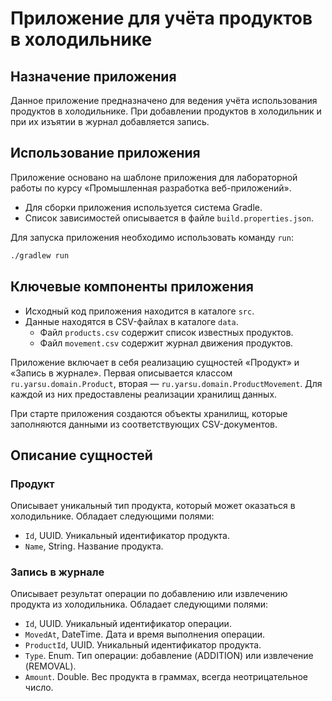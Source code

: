 # Приложение для учёта продуктов в холодильнике

## Назначение приложения

Данное приложение предназначено для ведения учёта использования продуктов в 
холодильнике. При добавлении продуктов в холодильник и при их изъятии в 
журнал добавляется запись.

## Использование приложения

Приложение основано на шаблоне приложения для лабораторной работы по курсу 
«Промышленная разработка веб-приложений».

- Для сборки приложения используется система Gradle.
- Список зависимостей описывается в файле `build.properties.json`.

Для запуска приложения необходимо использовать команду `run`:

```bash
./gradlew run
```

## Ключевые компоненты приложения

- Исходный код приложения находится в каталоге `src`.
- Данные находятся в CSV-файлах в каталоге `data`.
    - Файл `products.csv` содержит список известных продуктов.
    - Файл `movement.csv` содержит журнал движения продуктов.

Приложение включает в себя реализацию сущностей «Продукт» и «Запись в журнале».
Первая описывается классом `ru.yarsu.domain.Product`, вторая —
`ru.yarsu.domain.ProductMovement`. Для каждой из них предоставлены 
реализации хранилищ данных.

При старте приложения создаются объекты хранилищ, которые заполняются 
данными из соответствующих CSV-документов.

## Описание сущностей

### Продукт

Описывает уникальный тип продукта, который может оказаться в холодильнике. 
Обладает следующими полями:

- `Id`, UUID. Уникальный идентификатор продукта.
- `Name`, String. Название продукта.

### Запись в журнале

Описывает результат операции по добавлению или извлечению продукта из 
холодильника. Обладает следующими полями:

- `Id`, UUID. Уникальный идентификатор операции.
- `MovedAt`, DateTime. Дата и время выполнения операции.
- `ProductId`, UUID. Уникальный идентификатор продукта.
- `Type`. Enum. Тип операции: добавление (ADDITION) или извлечение (REMOVAL).
- `Amount`. Double. Вес продукта в граммах, всегда неотрицательное число.
